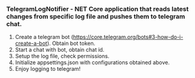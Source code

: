 ### TelegramLogNotifier - NET Core application that reads latest changes from specific log file and pushes them to telegram chat. ###

1. Create a telegram bot (https://core.telegram.org/bots#3-how-do-i-create-a-bot). Obtain bot token.
2. Start a chat with bot, obtain chat id.
3. Setup the log file, check permissions.
4. Initialize appsettings.json with configurations obtained above.
5. Enjoy logging to telegram!
